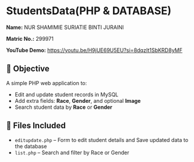 ﻿# StudentsData(PHP & DATABASE)

**Name:** NUR SHAMIMIE SURIATIE BINTI JURAINI

**Matric No.:** 299971

**YouTube Demo:** https://youtu.be/H9jUE69U5EU?si=8dqzIt1SbKRD8yMF

## 🎯 Objective
A simple PHP web application to:
- Edit and update student records in MySQL
- Add extra fields: **Race**, **Gender**, and optional **Image**
- Search student data by **Race** or **Gender**

## 📁 Files Included
- `editupdate.php` – Form to edit student details and Save updated data to the database
- `list.php` – Search and filter by Race or Gender


